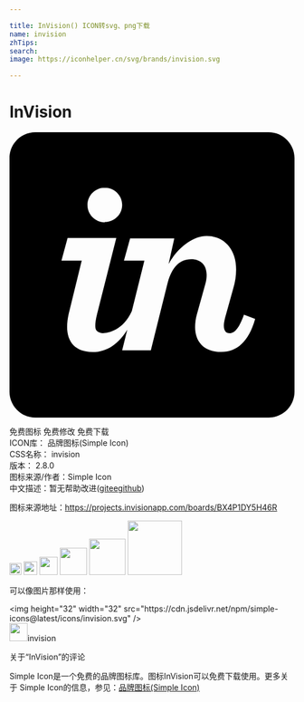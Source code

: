 ```yaml
---

title: InVision() ICON转svg、png下载
name: invision
zhTips: 
search: 
image: https://iconhelper.cn/svg/brands/invision.svg

---
```


# InVision  <small style="font-size: 60%;font-weight: 100"></small>

<div id="svg" class="svg-wrap">
<svg role="img" viewBox="0 0 24 24" xmlns="http://www.w3.org/2000/svg"><title>InVision icon</title><path d="M21.825 0H2.175C.975 0 0 .975 0 2.175v19.65C0 23.025.975 24 2.175 24h19.65c1.2 0 2.175-.975 2.175-2.175V2.175C24 .975 23.025 0 21.825 0zM8.02 4.667c.798 0 1.468.63 1.468 1.44 0 .82-.67 1.444-1.468 1.444v.027c-.803 0-1.454-.65-1.454-1.455s.65-1.455 1.455-1.455zm9.816 13.815c-1.484 0-2.204-.885-2.204-2.09 0-.346.044-.713.15-1.08l.71-2.545c.088-.28.11-.54.11-.775 0-.82-.5-1.315-1.296-1.315-1.013 0-1.68.727-2.025 2.13l-1.38 5.535H9.487l.432-1.74c-.708 1.166-1.695 1.885-2.91 1.885-1.467 0-2.157-.842-2.157-2.113.004-.365.047-.73.13-1.085v.002l1.1-4.49H4.375l.518-1.905h4.1l-1.62 6.405c-.105.41-.15.75-.15.986 0 .41.202.53.517.604.195.04 1.725.012 2.56-1.84l1.06-4.25H9.637l.52-1.875h3.72l-.48 2.16c.647-1.2 1.937-2.355 3.212-2.355 1.35 0 2.475.975 2.475 2.82 0 .534-.08 1.065-.24 1.575l-.69 2.476c-.06.254-.104.465-.104.66 0 .434.18.645.494.645s.735-.24 1.2-1.56l.943.36c-.555 1.964-1.576 2.774-2.85 2.774z"/></svg>
</div>
<detail full-name='invision'></detail>

<div class="detail-page">
<p>
<span><span class="badge-success badge">免费图标</span> <span class="badge-success badge">免费修改</span>  <span class="badge-success badge">免费下载</span> </span>
<br/>
<span>
ICON库：
<span class="badge-secondary badge">品牌图标(Simple Icon)</span> 
</span>
<br/>
<span>
CSS名称：
<span class="badge-secondary badge">invision</span> 
</span>

<br/>
<span>
版本：
<span class="badge-secondary badge">2.8.0</span> 
</span>
<br/>
<span>图标来源/作者：<span class="badge-light badge">Simple Icon</span></span> 
<br/>
<span class="zh-detail">中文描述：暂无<span class="help-link"><span>帮助改进</span>(<a href="https://gitee.com/liuwave/icon-helper/edit/master/json/brands/invision.json" target="_blank" rel="noopener noreferrer">gitee</a><a href="https://github.com/liuwave/icon-helper/edit/master/json/brands/invision.json" target="_blank" rel="noopener noreferrer">github</a></span>)</span><br/>
</p>
</div><div class="description description alert alert-light"><p>图标来源地址：<a href="https://projects.invisionapp.com/boards/BX4P1DY5H46R" target="_blank" rel="noopener noreferrer">https://projects.invisionapp.com/boards/BX4P1DY5H46R</a></p></div>
<div class="alert alert-dark">
<img height="21" width="21" src="https://cdn.jsdelivr.net/npm/simple-icons@latest/icons/invision.svg" />
<img height="24" width="24" src="https://cdn.jsdelivr.net/npm/simple-icons@latest/icons/invision.svg" />
<img height="32" width="32" src="https://cdn.jsdelivr.net/npm/simple-icons@latest/icons/invision.svg" />
<img height="48" width="48" src="https://cdn.jsdelivr.net/npm/simple-icons@latest/icons/invision.svg" />
<img height="64" width="64" src="https://cdn.jsdelivr.net/npm/simple-icons@latest/icons/invision.svg" />
<img height="96" width="96" src="https://cdn.jsdelivr.net/npm/simple-icons@latest/icons/invision.svg" />

</div>
<div>
  <p>可以像图片那样使用：    
  </p>
  <div class="alert alert-primary" style="font-size: 14px">
    &lt;img height="32" width="32" src="https://cdn.jsdelivr.net/npm/simple-icons@latest/icons/invision.svg" /&gt;
    <copy-btn content='<img height="32" width="32" src="https://cdn.jsdelivr.net/npm/simple-icons@latest/icons/invision.svg" />'></copy-btn>
  </div>
  <div class="alert alert-secondary">
    <img height="32" width="32" src="https://cdn.jsdelivr.net/npm/simple-icons@latest/icons/invision.svg" />invision
    <copy-btn content="invision" btn-title="复制图标名称"></copy-btn>
  </div>
</div>

<Vssue title="关于“InVision”的评论" >关于“InVision”的评论</Vssue>


<div><p>Simple Icon是一个免费的品牌图标库。图标InVision可以免费下载使用。更多关于  Simple Icon的信息，参见：<a target="_blank" href="https://iconhelper.cn/brands.html">品牌图标(Simple Icon)</a>
</p></div>
